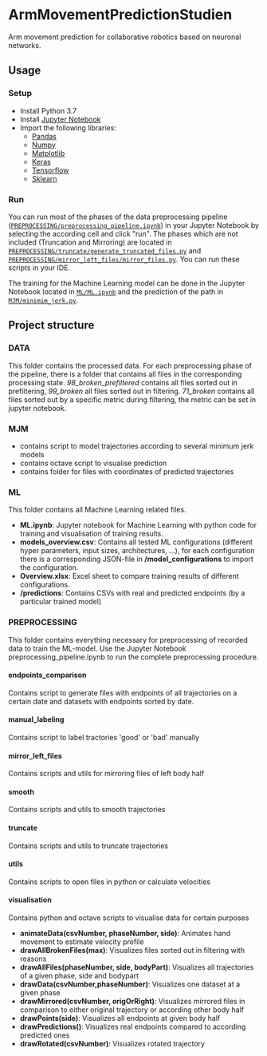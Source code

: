 # ArmMovementPredictionStudien

Arm movement prediction for collaborative robotics based on neuronal networks.

## Usage
### Setup
- Install Python 3.7
- Install [Jupyter Notebook](https://jupyter.org/install.html)
- Import the following libraries:
  - [Pandas](https://pandas.pydata.org/)
  - [Numpy](https://numpy.org/)
  - [Matplotlib](https://matplotlib.org/)
  - [Keras](https://keras.io/)
  - [Tensorflow](https://www.tensorflow.org/)
  - [Sklearn](https://scikit-learn.org/stable/)

### Run
You can run most of the phases of the data preprocessing pipeline ([`PREPROCESSING/preprocessing_pipeline.ipynb`](PREPROCESSING/preprocessing_pipeline.ipynb)) in your Jupyter Notebook by selecting the according cell and click "run". The phases which are not included (Truncation and Mirroring) are located in [`PREPROCESSING/truncate/generate_truncated_files.py`](PREPROCESSING/truncate/generate_truncated_files.py) and [`PREPROCESSING/mirror_left_files/mirror_files.py`](PREPROCESSING/mirror_left_files/mirror_files.py). You can run these scripts in your IDE.

The training for the Machine Learning model can be done in the Jupyter Notebook located in [`ML/ML.ipynb`](ML/ML.ipynb) and the prediction of the path in [`MJM/minimim_jerk.py`](MJM/minimum_jerk.py).

## Project structure

### DATA

This folder contains the processed data. For each preprocessing phase of the pipeline, there is a folder that contains all files in the corresponding processing state. *98_broken_prefiltered* contains all files sorted out in prefiltering, *99_broken* all files sorted out in filtering. *71_broken* contains all files sorted out by a specific metric during filtering, the metric can be set in jupyter notebook.

### MJM
- contains script to model trajectories according to several minimum jerk models
- contains octave script to visualise prediction
- contains folder for files with coordinates of predicted trajectories

### ML

This folder contains all Machine Learning related files.

- **ML.ipynb**: Jupyter notebook for Machine Learning  with python code for training and visualisation of training results.
- **models_overview.csv**: Contains all tested ML configurations (different hyper parameters, input sizes, architectures, ...), for each configuration there is a corresponding JSON-file in **/model_configurations** to import the configuration.
- **Overview.xlsx**: Excel sheet to compare training results of different configurations.
- **/predictions**: Contains CSVs with real and predicted endpoints (by a particular trained model)

### PREPROCESSING
This folder contains everything necessary for preprocessing of recorded data to train the ML-model. Use the Jupyter Notebook preprocessing_pipeline.ipynb to run the complete preprocessing procedure.

#### endpoints_comparison
Contains script to generate files with endpoints of all trajectories on a certain date and datasets with endpoints sorted by date.
#### manual_labeling
Contains script to label tractories 'good' or 'bad' manually
#### mirror_left_files
Contains scripts and utils for mirroring files of left body half
#### smooth
Contains scripts and utils to smooth trajectories
#### truncate
Contains scripts and utils to truncate trajectories
#### utils
Contains scripts to open files in python or calculate velocities
#### visualisation
Contains python and octave scripts to visualise data for certain purposes

- **animateData(csvNumber, phaseNumber, side)**: Animates hand movement to estimate velocity profile
- **drawAllBrokenFiles(max)**: Visualizes files sorted out in filtering with reasons
- **drawAllFiles(phaseNumber, side, bodyPart)**: Visualizes all trajectories of a given phase, side and bodypart
- **drawData(csvNumber,phaseNumber)**: Visualizes one dataset at a given phase
- **drawMirrored(csvNumber, origOrRight)**: Visualizes mirrored files in comparison to either original trajectory or according other body half
- **drawPoints(side)**: Visualizes all endpoints at given body half
- **drawPredictions()**: Visualizes real endpoints compared to according predicted ones
- **drawRotated(csvNumber)**: Visualizes rotated trajectory
